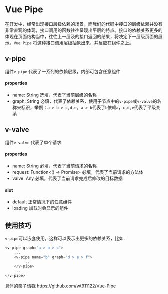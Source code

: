 # Vue Pipe

在开发中，经常出现接口层级依赖的场景，而我们的代码中接口的层级依赖并没有非常直观的体现，接口调用的函数往往呈现出平层的特点。接口的依赖关系更多的体现在页面结构当中，往往上一层及的接口返回的结果，将决定下一层级页面的展示。```Vue Pipe``` 将这种接口调用层级抽象出来，并反应在组件之上。

## v-pipe 

组件```v-pipe``` 代表了一系列的依赖层级，内部可包含任意组件
#### properties
- name: String
选填，代表了当前层级的名称
- graph: String
必填，代表了依赖关系，使用子节点中的```v-pipe```或```v-valve```的名称来标识，举例：```a > b > c,d,e```。```a > b```代表了```b```依赖```a```，```c,d,e```代表了平级关系

## v-valve

组件```v-valve``` 代表了单个请求
#### properties
- name: String
必填，代表了当前请求的名称
- request: Function<() => Promise>
必填，代表了当前请求的方法体
- valve: Any
必填，代表了当前请求完成后修改的目标数据

#### slot
- default
正常情况下的任意组件
- loading
加载时会显示的组件


## 使用技巧 
```v-pipe```可以嵌套使用，这样可以表示出更多的依赖关系，比如:
```javascript
<v-pipe graph="a > b > c">
    ...
    <v-pipe name="b" graph="d > e > f">
        ...
    </v-pipe>
    ...
</v-pipe>

```


具体的栗子请戳 https://github.com/wt911122/Vue-Pipe
